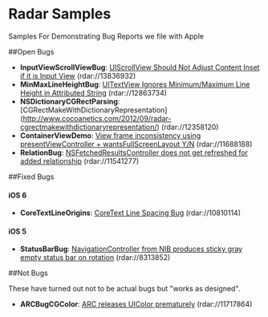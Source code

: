 Radar Samples
=============

Samples For Demonstrating Bug Reports we file with Apple

##Open Bugs

- **InputViewScrollViewBug**: [UIScrollView Should Not Adjust Content Inset if it is Input View](http://www.cocoanetics.com/2013/05/radar-uiscrollview-should-not-adjust-content-inset-if-it-is-input-view/) (rdar://13836932)
- **MinMaxLineHeightBug**: [UITextView Ignores Minimum/Maximum Line Height in Attributed String](http://www.cocoanetics.com/2012/12/radar-uitextview-ignores-minimummaximum-line-height-in-attributed-string/) (rdar://12863734)
- **NSDictionaryCGRectParsing**: [CGRectMakeWithDictionaryRepresentation] (http://www.cocoanetics.com/2012/09/radar-cgrectmakewithdictionaryrepresentation/) (rdar://12358120)
- **ContainerViewDemo**: [View frame inconsistency using presentViewController + wantsFullScreenLayout Y/N](http://www.cocoanetics.com/2012/06/radar-view-frame-inconsistency-using-presentviewcontroller-wantsfullscreenlayout-yn/) (rdar://11688188)
- **RelationBug**: [NSFetchedResultsController does not get refreshed for added relationship](http://www.cocoanetics.com/2012/05/radar-nsfetchedresultscontroller-does-not-get-refreshed-for-added-relationship/) (rdar://11541277)

##Fixed Bugs

#### iOS 6
- **CoreTextLineOrigins**: [CoreText Line Spacing Bug](http://www.cocoanetics.com/2012/02/radar-coretext-line-spacing-bug/) (rdar://10810114)

#### iOS 5
- **StatusBarBug**: [NavigationController from NIB produces sticky gray empty status bar on rotation](http://www.cocoanetics.com/2010/08/navigationcontroller-from-nib-produces-sticky-gray-empty-status-bar-on-rotation/) (rdar://8313852)


##Not Bugs

These have turned out not to be actual bugs but "works as designed".

- **ARCBugCGColor**: [ARC releases UIColor prematurely](http://www.cocoanetics.com/2012/06/radar-arc-releases-uicolor-prematurely/) (rdar://11717864)


